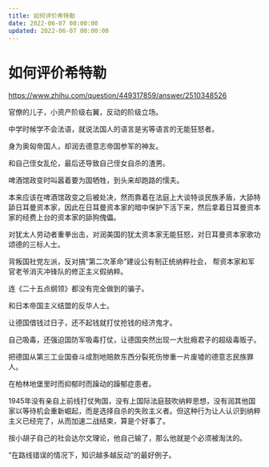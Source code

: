 ```yaml
---
title: 如何评价希特勒
date: 2022-06-07 00:00:00
updated: 2022-06-07 00:00:00
---
```


# 如何评价希特勒

https://www.zhihu.com/question/449317859/answer/2510348526

官僚的儿子，小资产阶级右翼，反动的阶级立场。

中学时候学不会法语，就说法国人的语言是劣等语言的无能狂怒者。

身为奥匈帝国人，却润去德意志帝国参军的神友。

和自己侄女乱伦，最后还导致自己侄女自杀的渣男。

啤酒馆政变时叫嚣着要为国牺牲，到头来却跑路的懦夫。

本来应该在啤酒馆政变之后被处决，然而靠着在法庭上大谈特谈民族矛盾，大舔特舔日耳曼资本家，因此在日耳曼资本家的暗中保护下活下来，然后拿着日耳曼资本家的经费上台的资本家的舔狗傀儡。

对犹太人劳动者重拳出击，对润美国的犹太资本家无能狂怒，对日耳曼资本家歌功颂德的三标人士。

背叛国社党左派，反对搞“第二次革命”建设公有制正统纳粹社会， 帮资本家和军官老爷消灭冲锋队的修正主义假纳粹。

连《二十五点纲领》都没有完全做到的骗子。

和日本帝国主义结盟的反华人士。

让德国借钱过日子，还不起钱就打仗抢钱的经济鬼才。

自己吸毒，还强迫国防军吸毒打仗，让德国突然出现一大批瘾君子的超级毒贩子。

把德国从第三工业国奋斗成割地赔款东西分裂死伤惨重一片废墟的德意志民族罪人。

在柏林地堡里时而抑郁时而躁动的躁郁症患者。

1945年没有亲自上前线打仗殉国，没有上国际法庭鼓吹纳粹思想，没有润其他国家以等待机会重新崛起，而是选择自杀的失败主义者。但这种行为让人认识到纳粹主义已经完了，从而加速二战结束，算是个好事了。

按小胡子自己的社会达尔文理论，他自己输了，那么他就是个必须被淘汰的。

“在路线错误的情况下，知识越多越反动”的最好例子。
